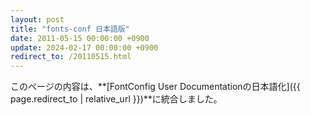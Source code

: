 ```yaml
---
layout: post
title: "fonts-conf 日本語版"
date: 2011-05-15 00:00:00 +0900
update: 2024-02-17 00:00:00 +0900
redirect_to: /20110515.html
---
```


このページの内容は、**[FontConfig User Documentationの日本語化]({{ page.redirect_to | relative_url }})**に統合しました。
